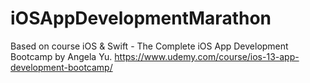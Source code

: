 # iOSAppDevelopmentMarathon
Based on course iOS &amp; Swift - The Complete iOS App Development Bootcamp by Angela Yu. https://www.udemy.com/course/ios-13-app-development-bootcamp/

